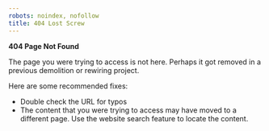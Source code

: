 ```yaml
---
robots: noindex, nofollow
title: 404 Lost Screw
---
```


**404 Page Not Found**

The page you were trying to access is not here. Perhaps it got removed in a previous 
demolition or rewiring project.

Here are some recommended fixes:

* Double check the URL for typos
* The content that you were trying to access may have moved to a different page. Use the website 
search feature to locate the content.

